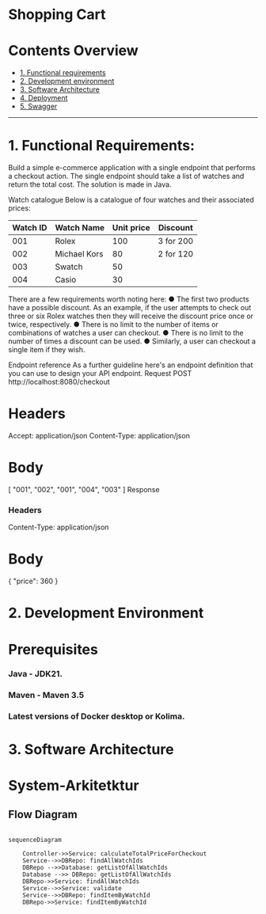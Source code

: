 # Shopping Cart

# Contents Overview
* [1. Functional requirements](#1-functional-requirements)
* [2. Development environment](#2-development-environment)
* [3. Software Architecture](#3-Software-Architecture)
* [4. Deployment](#4-deployment)
* [5. Swagger](#6-swagger)
---

# 1. Functional Requirements:  
Build a simple e-commerce application with a single endpoint that performs a checkout action.
The single endpoint should take a list of watches and return the total cost. The solution is made in Java.

Watch catalogue
Below is a catalogue of four watches and their associated prices:

|Watch ID| Watch Name   | Unit price | Discount |
|---|---|------------|----------|
| 001  | Rolex  | 100           |     3 for 200     |
| 002  | Michael Kors  | 80           |     2 for 120     |
| 003  | Swatch  |   50         |          |
| 004  | Casio  |    30        |          |


There are a few requirements worth noting here:
● The first two products have a possible discount. As an example, if the user attempts
to check out three or six Rolex watches then they will receive the discount price once
or twice, respectively.
● There is no limit to the number of items or combinations of watches a user
can checkout.
● There is no limit to the number of times a discount can be used.
● Similarly, a user can checkout a single item if they wish.

Endpoint reference
As a further guideline here's an endpoint definition that you can use to design your API endpoint.
Request
POST http://localhost:8080/checkout
# Headers
Accept: application/json
Content-Type: application/json
# Body
[
"001",
"002",
"001",
"004",
"003"
]
Response
### Headers
Content-Type: application/json
# Body
{ "price": 360 }

# 2. Development Environment  
# Prerequisites

### Java - JDK21.
### Maven - Maven 3.5
### Latest versions of Docker desktop or Kolima.

# 3. Software Architecture

# System-Arkitetktur


## Flow Diagram

```mermaid

sequenceDiagram
    
    Controller->>Service: calculateTotalPriceForCheckout
    Service-->>DBRepo: findAllWatchIds
    DBRepo -->>Database: getListOfAllWatchIds
    Database -->> DBRepo: getListOfAllWatchIds
    DBRepo->>Service: findAllWatchIds
    Service-->>Service: validate
    Service-->>DBRepo: findItemByWatchId
    DBRepo->>Service: findItemByWatchId
    
    
```